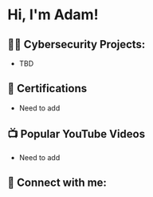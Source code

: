 <h1>Hi, I'm Adam! </h1>

<h2>👨‍💻 Cybersecurity Projects:</h2>

- TBD

<h2>📄 Certifications</h2>

- Need to add

<h2>📺 Popular YouTube Videos</h2>

- Need to add

<h2> 🤳 Connect with me:</h2>

[Medium]: https://medium.com/@heaton.adam79/
[youtube]: https://www.youtube.com/c/InovateSecurity/
[instagram]: https://www.instagram.com/InovateSecurity/
[linkedin]: https://linkedin.com/in/Adam-Heaton/
[TryHackMe]: https://tryhackme.com/p/APT6pack/

<!--
**Ap6pack/Ap6pack** is a ✨ _special_ ✨ repository because its `README.md` (this file) appears on your GitHub profile.

Here are some ideas to get you started:

- 🔭 I’m currently working on ...
- 🌱 I’m currently learning ...
- 👯 I’m looking to collaborate on ...
- 🤔 I’m looking for help with ...
- 💬 Ask me about ...
- 📫 How to reach me: ...
- 😄 Pronouns: ...
- ⚡ Fun fact: ...
-->

